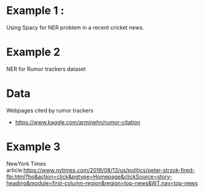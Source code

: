 # Example 1 :
Using Spacy for NER problem in a recent cricket news.

# Example 2
NER for Rumor trackers dataset

# Data
Webpages cited by rumor trackers
- https://www.kaggle.com/arminehn/rumor-citation

# Example 3


NewYork Times article:https://www.nytimes.com/2018/08/13/us/politics/peter-strzok-fired-fbi.html?hp&action=click&pgtype=Homepage&clickSource=story-heading&module=first-column-region&region=top-news&WT.nav=top-news
